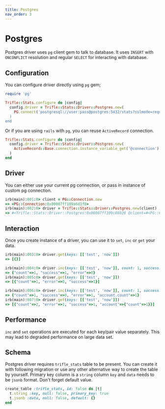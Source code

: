 ```yaml
---
title: Postgres
nav_order: 3
---
```


# Postgres

Postgres driver uses `pg` client gem to talk to database. It uses `INSERT` with `ONCONFLICT` resolution and regular `SELECT` for interacting with database.

## Configuration

You can configure driver directly using `pg` gem;

```ruby
require 'pg'

Trifle::Stats.configure do |config|
  config.driver = Trifle::Stats::Driver::Postgres.new(
    PG.connect('postgresql://user:pass@postgres:5432/stats?sslmode=require)
  )
end
```

Or if you are using `rails` with `pg`, you can reuse `ActiveRecord` connection.

```ruby
Trifle::Stats.configure do |config|
  config.driver = Trifle::Stats::Driver::Postgres.new(
    ActiveRecord::Base.connection.instance_variable_get('@connection')
  )
end
```

## Driver

You can either use your current pg connection, or pass in instance of custom pg connection.

```ruby
irb(main):001:0> client = PG::Connection.new
=> <PG::Connection:0x00007ff109a6d1f8>
irb(main):002:0> driver = Trifle::Stats::Driver::Postgres.new(client)
=> #<Trifle::Stats::Driver::Postgres:0x00007ff109c88028 @client=#<PG::Connection:0x00007ff109a6d1f8>, @table_name="trifle_stats", @separator="::">
```

## Interaction

Once you create instance of a driver, you can use it to `set`, `inc` or `get` your data.

```ruby
irb(main):003:0> driver.get(keys: [['test', 'now']])
=> [{}]

irb(main):004:0> driver.inc(keys: [['test', 'now']], count: 1, success: 1, error: 0)
=> {"count"=>1, "success"=>1, "error"=>0}
irb(main):005:0> driver.get(keys: [['test', 'now']])
=> [{"count"=>1, "error"=>0, "success"=>1}]

irb(main):006:0> driver.inc(keys: [['test', 'now']], count: 1, success: 0, error: 1, account: { count: 1 })
=> {"count"=>1, "success"=>0, "error"=>1, "account.count"=>1}
irb(main):007:0> driver.get(keys: [['test', 'now']])
=> [{"count"=>2, "error"=>1, "success"=>1, "account"=>{"count"=>1}}]
```

## Performance

`inc` and `set` operations are executed for each key/pair value separately. This may lead to degraded performance on large data set.

## Schema

Postgres driver requires `trifle_stats` table to be present. You can create it with following migration or use any other alternative way to create the table by yourself. Primary key column is a `string` column `key` and `data` needs to be `jsonb` format. Don't forget default value.

```ruby
create_table :trifle_stats, id: false do |t|
  t.string :key, null: false, primary_key: true
  t.jsonb :data, null: false, default: {}
end
```